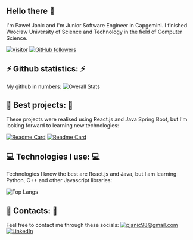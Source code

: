 <h2> Hello there 👋 </h2>

I'm Paweł Janic and I'm Junior Software Engineer in Capgemini. I finished Wrocław University of Science and Technology in the field of Computer Science.

[![Visitor](https://visitor-badge.laobi.icu/badge?page_id=Pawelo98.Pawelo98)](https://github.com/Pawelo98)  [![GitHub followers](https://img.shields.io/github/followers/Pawelo98.svg?style=social&label=Follow)](https://github.com/Pawelo98?tab=followers)

<h2> ⚡ Github statistics: ⚡ </h2>

My github in numbers:  ![Overall Stats](https://github-readme-stats.vercel.app/api?username=Pawelo98&count_private=true&show_icons=true&hide=contribs,stars&hide_rank=true)

<h2> 🔭 Best projects: 🔭 </h2>

These projects were realised using React.js and Java Spring Boot, but I'm looking forward to learning new technologies:

[![Readme Card](https://github-readme-stats.vercel.app/api/pin/?username=Pawelo98&repo=ski-with-me-frontend)](https://github.com/Pawelo98/ski-with-me-frontend)
[![Readme Card](https://github-readme-stats.vercel.app/api/pin/?username=Pawelo98&repo=zpi-backend)](https://github.com/Pawelo98/zpi-backend)

<h2> 💻 Technologies I use: 💻 </h2>

Technologies I know the best are React.js and Java, but I am learning Python, C++ and other Javascript libraries:

![Top Langs](https://github-readme-stats.vercel.app/api/top-langs/?username=Pawelo98&layout=compact)

<h2> 💬 Contacts: 💬 </h2>

Feel free to contact me through these socials:  <a href="mailto:pjanic98@gmail.com">![pjanic98@gmail.com](https://img.shields.io/badge/Gmail-D14836?style=for-the-badge&logo=gmail&logoColor=white)</a> <a href="https://www.linkedin.com/in/pawe%C5%82-janic-767733200/">![LinkedIn](https://img.shields.io/badge/LinkedIn-0077B5?style=for-the-badge&logo=linkedin&logoColor=white)</a>
